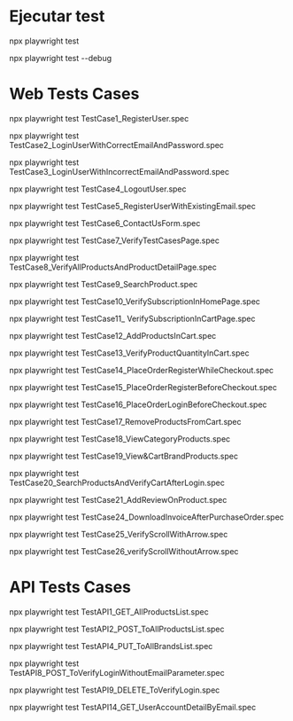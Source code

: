 # Ejecutar test

npx playwright test <!-- NombreTest.spec-->

npx playwright test <!-- NombreTest.spec--> --debug

# Web Tests Cases

<!--- Test Case 1: Register User -->

npx playwright test TestCase1_RegisterUser.spec

<!--- Test Case 2: Login User with correct email and password -->

npx playwright test TestCase2_LoginUserWithCorrectEmailAndPassword.spec

<!--- Test Case 3: Login User with incorrect email and password -->

npx playwright test TestCase3_LoginUserWithIncorrectEmailAndPassword.spec

<!--- Test Case 4: Logout User -->

npx playwright test TestCase4_LogoutUser.spec

<!--- Test Case 5: Register User with existing email -->

npx playwright test TestCase5_RegisterUserWithExistingEmail.spec

<!--- Test Case 6: Contact Us Form -->

npx playwright test TestCase6_ContactUsForm.spec

<!--- Test Case 7: Verify Test Cases Page -->

npx playwright test TestCase7_VerifyTestCasesPage.spec

<!--- Test Case 8: Verify All Products and product detail page -->

npx playwright test TestCase8_VerifyAllProductsAndProductDetailPage.spec

<!--- Test Case 9: Search Product -->

npx playwright test TestCase9_SearchProduct.spec

<!--- Test Case 10: Verify Subscription in home page -->

npx playwright test TestCase10_VerifySubscriptionInHomePage.spec

<!--- Test Case 11: Verify Subscription in Cart page -->

npx playwright test TestCase11\_ VerifySubscriptionInCartPage.spec

<!--- Test Case 12: Add Products in Cart -->

npx playwright test TestCase12_AddProductsInCart.spec

<!--- Test Case 13: Verify Product quantity in Cart -->

npx playwright test TestCase13_VerifyProductQuantityInCart.spec

<!--- Test Case 14: Place Order: Register while Checkout -->

npx playwright test TestCase14_PlaceOrderRegisterWhileCheckout.spec

<!--- Test Case 15: Place Order: Register before Checkout -->

npx playwright test TestCase15_PlaceOrderRegisterBeforeCheckout.spec

<!--- Test Case 16: Place Order: Login before Checkout -->

npx playwright test TestCase16_PlaceOrderLoginBeforeCheckout.spec

<!--- Test Case 17: Remove Products From Cart -->

npx playwright test TestCase17_RemoveProductsFromCart.spec

<!--- Test Case 18: View Category Products -->

npx playwright test TestCase18_ViewCategoryProducts.spec

<!--- Test Case 19: View & Cart Brand Products -->

npx playwright test TestCase19_View&CartBrandProducts.spec

<!--- Test Case 20: Search Products and Verify Cart After Login -->

npx playwright test TestCase20_SearchProductsAndVerifyCartAfterLogin.spec

<!--- Test Case 21: Add review on product -->

npx playwright test TestCase21_AddReviewOnProduct.spec

<!--- Test Case 22: Add to cart from Recommended items -->

<!--- Test Case 23: Verify address details in checkout page -->

<!--- Test Case 24: Download Invoice after purchase order -->

npx playwright test TestCase24_DownloadInvoiceAfterPurchaseOrder.spec

<!--- Test Case 25: Verify Scroll Up using 'Arrow' button and Scroll Down functionality -->

npx playwright test TestCase25_VerifyScrollWithArrow.spec

<!--- Test Case 26: Verify Scroll Up without 'Arrow' button and Scroll Down functionality -->

npx playwright test TestCase26_verifyScrollWithoutArrow.spec

# API Tests Cases

<!--- API 1: Get All Products List -->

npx playwright test TestAPI1_GET_AllProductsList.spec

<!--- API 2: POST To All Products List -->

npx playwright test TestAPI2_POST_ToAllProductsList.spec

<!--- API 4: PUT To All Brands List -->

npx playwright test TestAPI4_PUT_ToAllBrandsList.spec

<!--- API 5: POST To Search Product -->

<!--- API 6: POST To Search Product without search_product parameter -->

<!--- API 7: POST To Verify Login with valid details -->

<!--- API 8: POST To Verify Login without email parameter -->

npx playwright test TestAPI8_POST_ToVerifyLoginWithoutEmailParameter.spec

<!--- API 9: DELETE To Verify Login -->

npx playwright test TestAPI9_DELETE_ToVerifyLogin.spec

<!--- API 10: POST To Verify Login with invalid details -->

<!--- API 11: POST To Create/Register User Account -->

<!--- API 12: DELETE METHOD To Delete User Account -->

<!--- API 13: PUT METHOD To Update User Account -->

<!--- API 14: GET user account detail by email -->

npx playwright test TestAPI14_GET_UserAccountDetailByEmail.spec
